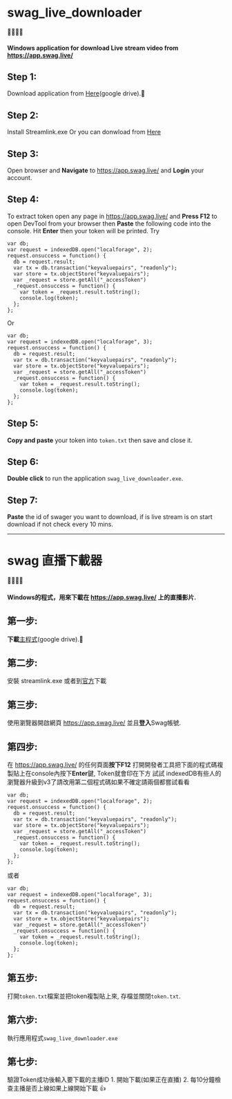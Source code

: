 # swag_live_downloader
:movie_camera::movie_camera::movie_camera::movie_camera:
#### Windows application for download Live stream video from https://app.swag.live/ 

## Step 1:
  Download application from [Here](https://drive.google.com/file/d/1mKl55TKWp9rwcfqVzt2SO3GjHoVuH5vp/view?usp=sharing)(google drive).:toolbox:

## Step 2:
  Install Streamlink.exe
  Or you can donwload from [Here](https://github.com/streamlink/streamlink/releases/tag/3.2.0)

## Step 3:
  Open browser and **Navigate** to https://app.swag.live/ and **Login** your account.
  
## Step 4:
  To extract token open any page in https://app.swag.live/ and **Press F12** to open DevTool from your browser then **Paste** the following code into the console. Hit **Enter** then your token will be printed.
  Try
  ```
  var db;
  var request = indexedDB.open("localforage", 2);
  request.onsuccess = function() {
    db = request.result;
    var tx = db.transaction("keyvaluepairs", "readonly");
    var store = tx.objectStore("keyvaluepairs");
    var _request = store.getAll("_accessToken")
    _request.onsuccess = function() {
      var token = _request.result.toString();
      console.log(token);
    };
  };
  ```
  Or
  ```
  var db;
  var request = indexedDB.open("localforage", 3);
  request.onsuccess = function() {
    db = request.result;
    var tx = db.transaction("keyvaluepairs", "readonly");
    var store = tx.objectStore("keyvaluepairs");
    var _request = store.getAll("_accessToken")
    _request.onsuccess = function() {
      var token = _request.result.toString();
      console.log(token);
    };
  };
  ```
 
  
## Step 5:
  **Copy and paste** your token into `token.txt` then save and close it.
    
## Step 6:
  **Double click** to run the application `swag_live_downloader.exe`.
  
## Step 7:
  **Paste** the id of swager you want to download, if is live stream is on start download if not check every 10 mins.
  
  
---------------

# swag 直播下載器
:movie_camera::movie_camera::movie_camera::movie_camera:
#### Windows的程式，用來下載在 https://app.swag.live/ 上的直播影片.

## 第一步:
  **下載**[主程式](https://drive.google.com/file/d/1mKl55TKWp9rwcfqVzt2SO3GjHoVuH5vp/view?usp=sharing)(google drive).:toolbox:

## 第二步:
  安裝 streamlink.exe
  或者到[官方](https://github.com/streamlink/streamlink/releases/tag/3.2.0)下載

## 第三步:
  使用瀏覽器開啟網頁 https://app.swag.live/ 並且**登入**Swag帳號.
  
## 第四步:
  在 https://app.swag.live/ 的任何頁面**按下F12** 打開開發者工具把下面的程式碼複製貼上在console內按下**Enter**鍵, Token就會印在下方
  試試 indexedDB有些人的瀏覽器升級到v3了請改用第二個程式碼如果不確定請兩個都嘗試看看
  ```
  var db;
  var request = indexedDB.open("localforage", 2);
  request.onsuccess = function() {
    db = request.result;
    var tx = db.transaction("keyvaluepairs", "readonly");
    var store = tx.objectStore("keyvaluepairs");
    var _request = store.getAll("_accessToken")
    _request.onsuccess = function() {
      var token = _request.result.toString();
      console.log(token);
    };
  };
  ```
  或者
  ```
  var db;
  var request = indexedDB.open("localforage", 3);
  request.onsuccess = function() {
    db = request.result;
    var tx = db.transaction("keyvaluepairs", "readonly");
    var store = tx.objectStore("keyvaluepairs");
    var _request = store.getAll("_accessToken")
    _request.onsuccess = function() {
      var token = _request.result.toString();
      console.log(token);
    };
  };
  ```
  
## 第五步:
  打開`token.txt`檔案並把token複製貼上來, 存檔並關閉`token.txt`.
    
## 第六步:
  執行應用程式`swag_live_downloader.exe`
  
## 第七步:
  驗證Token成功後輸入要下載的主播ID 1. 開始下載(如果正在直播) 2. 每10分鐘檢查主播是否上線如果上線開始下載 :+1:
